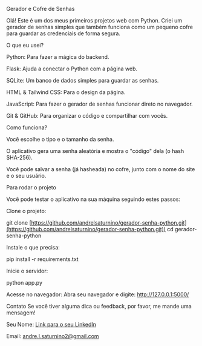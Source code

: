  Gerador e Cofre de Senhas
 
Olá! Este é um dos meus primeiros projetos web com Python. Criei um gerador de senhas simples que também funciona como um pequeno cofre para guardar as credenciais de forma segura.

 O que eu usei?
 
Python: Para fazer a mágica do backend.

Flask: Ajuda a conectar o Python com a página web.

SQLite: Um banco de dados simples para guardar as senhas.

HTML & Tailwind CSS: Para o design da página.

JavaScript: Para fazer o gerador de senhas funcionar direto no navegador.

Git & GitHub: Para organizar o código e compartilhar com vocês.

 Como funciona?
 
Você escolhe o tipo e o tamanho da senha.

O aplicativo gera uma senha aleatória e mostra o "código" dela (o hash SHA-256).

Você pode salvar a senha (já hasheada) no cofre, junto com o nome do site e o seu usuário.

Para rodar o projeto

Você pode testar o aplicativo na sua máquina seguindo estes passos:

Clone o projeto:

git clone [https://github.com/andrelsaturnino/gerador-senha-python.git](https://github.com/andrelsaturnino/gerador-senha-python.git))
cd gerador-senha-python

Instale o que precisa:

pip install -r requirements.txt

Inicie o servidor:

python app.py

Acesse no navegador:
Abra seu navegador e digite: http://127.0.0.1:5000/

Contato
Se você tiver alguma dica ou feedback, por favor, me mande uma mensagem!

Seu Nome: [Link para o seu LinkedIn](https://www.linkedin.com/in/andresaturnino/)

Email: andre.l.saturnino2@gmail.com

